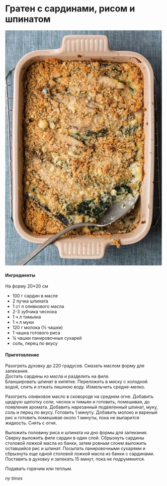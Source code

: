﻿---
image: ../pics/graten-rice.jpg
---
# Гратен с сардинами, рисом и шпинатом

![Гратен с сардинами, рисом и шпинатом](../pics/graten-rice.jpg)

#### Ингредиенты

На форму 20*20 см

* 100 г сардин в масле
* 2 пучка шпината
* 1 ст л оливкового масла
* 2-3 зубчика чеснока
* 1 ч л тимьяна
* 1 ч л муки
* 120 г молока (½ чашки)
* 1 чашка готового риса
* ¼ чашки панировочных сухарей
* соль, перец по вкусу
  
#### Приготовление

Разогреть духовку до 220 градусов. Смазать маслом форму для запекания.  
Достать сардины из масла и разделить на филе.  
Бланшировать шпинат в кипятке. Переложить в миску с холодной водой, слить и отжать лишнюю воду. Измельчить средне-мелко. 

Разогреть оливковое масло в сковороде на среднем огне. Добавить щедрую щепотку соли, чеснок и тимьян и готовить, помешивая, до появления аромата. Добавить нарезанный подвяленный шпинат, муку, соль и перец по вкусу. Готовить 1 минуту. Добавить молоко и вареный рис и готовить помешивая около 1 минуты, пока не выпарится жидкость. Снять с огня.

Выложить половину риса и шпината на дно формы для запекания. Сверху выложить филе сардин в один слой. Сбрызнуть сардины столовой ложкой масла из банки, затем ровным слоем выложить оставшийся рис и шпинат. Посыпать панировочными сухарями и сбрызнуть еще одной столовой ложкой масла из банки с сардинами. Поставить в духовку и запекать 15 минут, пока не подрумянится.

Подавать горячим или теплым.

*ny times*
